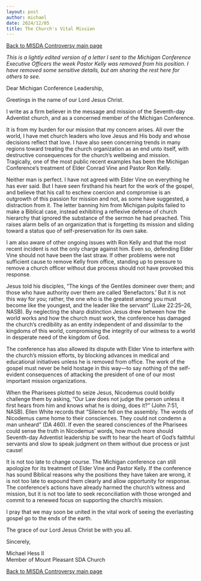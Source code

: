 ```yaml
---
layout: post
author: michael
date: 2024/12/05
title: The Church's Vital Mission
---
```

[Back to MISDA Controversy main page](/misda-controversy)

_This is a lightly edited version of a letter I sent to the Michigan Conference Executive Officers the week Pastor Kelly was removed from his position. I have removed some sensitive details, but am sharing the rest here for others to see._

Dear Michigan Conference Leadership,

Greetings in the name of our Lord Jesus Christ.

I write as a firm believer in the message and mission of the Seventh-day Adventist church, and as a concerned member of the Michigan Conference. 

It is from my burden for our mission that my concern arises. All over the world, I have met church leaders who love Jesus and His body and whose decisions reflect that love. I have also seen concerning trends in many regions toward treating the church organization as an end unto itself, with destructive consequences for the church’s wellbeing and mission. Tragically, one of the most public recent examples has been the Michigan Conference’s treatment of Elder Conrad Vine and Pastor Ron Kelly.

Neither man is perfect. I have not agreed with Elder Vine on everything he has ever said. But I have seen firsthand his heart for the work of the gospel, and believe that his call to eschew coercion and compromise is an outgrowth of this passion for mission and not, as some have suggested, a distraction from it. The letter banning him from Michigan pulpits failed to make a Biblical case, instead exhibiting a reflexive defense of church hierarchy that ignored the substance of the sermon he had preached. This raises alarm bells of an organization that is forgetting its mission and sliding toward a status quo of self-preservation for its own sake.

I am also aware of other ongoing issues with Ron Kelly and that the most recent incident is not the only charge against him. Even so, defending Elder Vine should not have been the last straw. If other problems were not sufficient cause to remove Kelly from office, standing up to pressure to remove a church officer without due process should not have provoked this response.

Jesus told his disciples, “The kings of the Gentiles domineer over them; and those who have authority over them are called ‘Benefactors.’ But it is not this way for you; rather, the one who is the greatest among you must become like the youngest, and the leader like the servant” (Luke 22:25–26, NASB). By neglecting the sharp distinction Jesus drew between how the world works and how the church must work, the conference has damaged the church’s credibility as an entity independent of and dissimilar to the kingdoms of this world, compromising the integrity of our witness to a world in desperate need of the kingdom of God.

The conference has also allowed its dispute with Elder Vine to interfere with the church’s mission efforts, by blocking advances in medical and educational initiatives unless he is removed from office. The work of the gospel must never be held hostage in this way—to say nothing of the self-evident consequences of attacking the president of one of our most important mission organizations.

When the Pharisees plotted to seize Jesus, Nicodemus could boldly challenge them by asking, “Our Law does not judge the person unless it first hears from him and knows what he is doing, does it?” (John 7:51, NASB). Ellen White records that “Silence fell on the assembly. The words of Nicodemus came home to their consciences. They could not condemn a man unheard” (DA 460). If even the seared consciences of the Pharisees could sense the truth in Nicodemus’ words, how much more should Seventh-day Adventist leadership be swift to hear the heart of God’s faithful servants and slow to speak judgment on them without due process or just cause!

It is not too late to change course. The Michigan conference can still apologize for its treatment of Elder Vine and Pastor Kelly. If the conference has sound Biblical reasons why the positions they have taken are wrong, it is not too late to expound them clearly and allow opportunity for response. The conference’s actions have already harmed the church’s witness and mission, but it is not too late to seek reconciliation with those wronged and commit to a renewed focus on supporting the church’s mission.

I pray that we may soon be united in the vital work of seeing the everlasting gospel go to the ends of the earth.

The grace of our Lord Jesus Christ be with you all.

Sincerely,

Michael Hess II  
Member of Mount Pleasant SDA Church

[Back to MISDA Controversy main page](/misda-controversy)